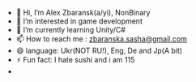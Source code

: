 - 👋 Hi, I’m Alex Zbaransk(a/yi), NonBinary
- 👀 I’m interested in game development
- 🌱 I’m currently learning Unity/C#
- 📫 How to reach me :  zbaranska.sasha@gmail.com
- 😄 language: Ukr(NOT RU!), Eng, De and Jp(A bit) 
- ⚡ Fun fact: I hate sushi and i am 115
- <!---
404-Alex-Not-Found/404-Alex-Not-Found is a ✨ special ✨ repository because its `README.md` (this file) appears on your GitHub profile.
You can click the Preview link to take a look at your changes.
--->
